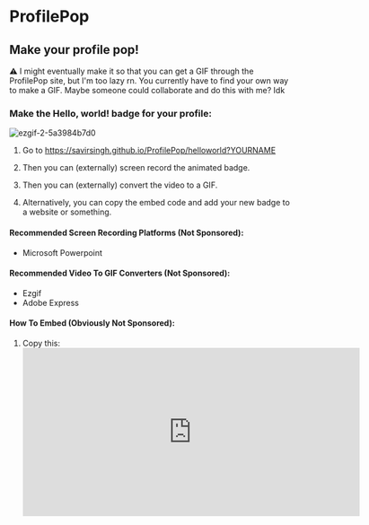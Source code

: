 # ProfilePop
## Make your profile pop!

⚠ I might eventually make it so that you can get a GIF through the ProfilePop site, but I'm too lazy rn. You currently have to find your own way to make a GIF. Maybe someone could collaborate and do this with me? Idk

### Make the Hello, world! badge for your profile:
![ezgif-2-5a3984b7d0](https://user-images.githubusercontent.com/84334654/181835988-18dc3331-2e92-4af2-85f6-be1bceea7780.gif)<br>
1. Go to https://savirsingh.github.io/ProfilePop/helloworld?YOURNAME

2. Then you can (externally) screen record the animated badge.

3. Then you can (externally) convert the video to a GIF.

4. Alternatively, you can copy the embed code and add your new badge to a website or something.

#### Recommended Screen Recording Platforms (Not Sponsored):
- Microsoft Powerpoint

#### Recommended Video To GIF Converters (Not Sponsored):
- Ezgif
- Adobe Express

#### How To Embed (Obviously Not Sponsored):
1. Copy this: <iframe src="https://savirsingh.github.io/ProfilePop/helloworld?YOURNAME" height="300px" width="600px" style="border:0px">
2. Paste it somewhere it'll work. Usually websites and some markdown files.

### Be sure to support!
Optionally add the following to show your support:

I made that super cool badge on my profile using https://savirsingh.github.io/ProfilePop/
